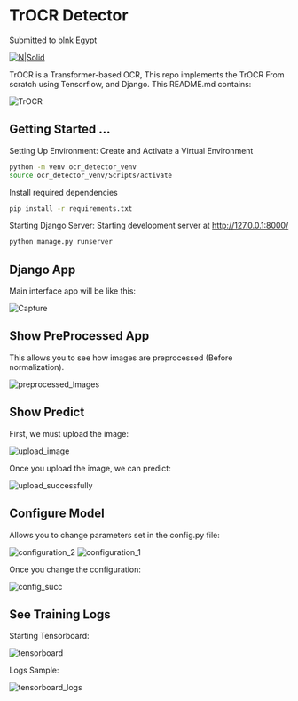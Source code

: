 # TrOCR Detector
Submitted to blnk Egypt


[![N|Solid](https://media.licdn.com/dms/image/C4D0BAQFXhOLCPeWiXA/company-logo_200_200/0/1661947990889?e=1702512000&v=beta&t=mJ7HCHzYJ718TDWtHYwM4AYuPxGxVbD40k81dZpW-QQ)](blnk)

TrOCR is a Transformer-based OCR, This repo implements the TrOCR From scratch using Tensorflow, and Django. This README.md contains:

![TrOCR](https://github.com/abdallah1097/TrOCR_Project/assets/32100743/ca04e7b6-b529-49bd-aaa3-43056b5c2f0d)


## Getting Started ...
Setting Up Environment: Create and Activate a Virtual Environment
```sh
python -m venv ocr_detector_venv
source ocr_detector_venv/Scripts/activate
```
Install required dependencies

```sh
pip install -r requirements.txt
```
Starting Django Server: Starting development server at http://127.0.0.1:8000/
```sh
python manage.py runserver
```

## Django App
Main interface app will be like this:

![Capture](https://github.com/abdallah1097/TrOCR_Project/assets/32100743/58e67944-7263-4d48-a07d-b80a914495b8)

## Show PreProcessed App

This allows you to see how images are preprocessed (Before normalization).

![preprocessed_Images](https://github.com/abdallah1097/TrOCR_Project/assets/32100743/015dd1e3-aa45-46eb-b7c4-48512cd532aa)

## Show Predict
First, we must upload the image:

![upload_image](https://github.com/abdallah1097/TrOCR_Project/assets/32100743/c0e1bcfe-3a49-42d9-87b8-4a1679987e41)

Once you upload the image, we can predict:

![upload_successfully](https://github.com/abdallah1097/TrOCR_Project/assets/32100743/22bae25d-a172-4f9c-9302-6a1b4f2e5917)

## Configure Model

Allows you to change parameters set in the config.py file:

![configuration_2](https://github.com/abdallah1097/TrOCR_Project/assets/32100743/7fb9d062-5382-46c8-8b9a-a5989be32f6f)
![configuration_1](https://github.com/abdallah1097/TrOCR_Project/assets/32100743/e7f6fe0a-a69e-4e96-823e-99cdde4f71de)

Once you change the configuration:


![config_succ](https://github.com/abdallah1097/TrOCR_Project/assets/32100743/af318af7-1a3f-4145-b51a-32f43aa9f97c)

## See Training Logs

Starting Tensorboard:

![tensorboard](https://github.com/abdallah1097/TrOCR_Project/assets/32100743/4aff1e85-0636-4543-95f1-2f5f7e36ebf6)


Logs Sample:

![tensorboard_logs](https://github.com/abdallah1097/TrOCR_Project/assets/32100743/fb1cc593-97c3-4d08-bfc4-135124ebb773)
